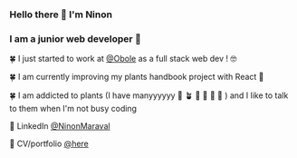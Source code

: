 ### Hello there 👋  I'm Ninon
### I am a junior web developer 💪

🍀 I just started to work at [@Obole](https://obole.eu/) as a full stack web dev ! 🤓

🍀 I am currently improving my plants handbook project with React 🥞

🍀 I am addicted to plants (I have manyyyyyy 🌱 🪴 🎋 🌵 🎍 🌱 ) and I like to talk to them when I'm not busy coding 

📌 LinkedIn [@NinonMaraval](https://www.linkedin.com/in/ninon-maraval-77224230/)

📌 CV/portfolio [@here](https://ninon-portfolio.webflow.io/)
